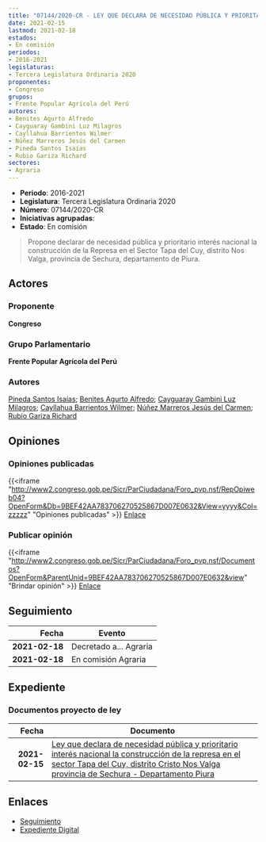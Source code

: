 ```yaml
---
title: "07144/2020-CR - LEY QUE DECLARA DE NECESIDAD PÚBLICA Y PRIORITARIO INTERÉS NACIONAL LA CONSTRUCCIÓN DE LA REPRESA EN EL 'SECTOR TAPA DEL CUY', DISTRITO CRISTO NOS VALGA PROVINCIA DE SECHURA, DEPARTAMENTO DE PIURA"
date: 2021-02-15
lastmod: 2021-02-18
estados:
- En comisión
periodos:
- 2016-2021
legislaturas:
- Tercera Legislatura Ordinaria 2020
proponentes:
- Congreso
grupos:
- Frente Popular Agrícola del Perú
autores:
- Benites Agurto Alfredo
- Cayguaray Gambini Luz Milagros
- Cayllahua Barrientos Wilmer
- Núñez Marreros Jesús del Carmen
- Pineda Santos Isaías
- Rubio Gariza Richard
sectores:
- Agraria
---
```

- **Periodo**: 2016-2021
- **Legislatura**: Tercera Legislatura Ordinaria 2020
- **Número**: 07144/2020-CR
- **Iniciativas agrupadas**: 
- **Estado**: En comisión

> Propone declarar de necesidad pública y prioritario interés nacional la construcción de la Represa en el Sector Tapa del Cuy, distrito Nos Valga, provincia de Sechura, departamento de Piura.


## Actores

### Proponente

**Congreso**

### Grupo Parlamentario

**Frente Popular Agrícola del Perú**

### Autores

[Pineda Santos Isaías](mailto:mailto:ipineda@congreso.gob.pe); [Benites Agurto Alfredo](mailto:mailto:abenites@congreso.gob.pe); [Cayguaray Gambini Luz Milagros](mailto:mailto:lcayguaray@congreso.gob.pe); [Cayllahua Barrientos Wilmer](mailto:mailto:wcayllahua@congreso.gob.pe); [Núñez Marreros Jesús del Carmen](mailto:mailto:jnunez@congreso.gob.pe); [Rubio Gariza Richard](mailto:mailto:rrubio@congreso.gob.pe)

## Opiniones

### Opiniones publicadas

{{<iframe "http://www2.congreso.gob.pe/Sicr/ParCiudadana/Foro_pvp.nsf/RepOpiweb04?OpenForm&Db=9BEF42AA783706270525867D007E0632&View=yyyy&Col=zzzzz" "Opiniones publicadas" >}}
[Enlace](http://www2.congreso.gob.pe/Sicr/ParCiudadana/Foro_pvp.nsf/RepOpiweb04?OpenForm&Db=9BEF42AA783706270525867D007E0632&View=yyyy&Col=zzzzz)

### Publicar opinión

{{<iframe "http://www2.congreso.gob.pe/Sicr/ParCiudadana/Foro_pvp.nsf/Documentos?OpenForm&ParentUnid=9BEF42AA783706270525867D007E0632&view" "Brindar opinión" >}}
[Enlace](http://www2.congreso.gob.pe/Sicr/ParCiudadana/Foro_pvp.nsf/Documentos?OpenForm&ParentUnid=9BEF42AA783706270525867D007E0632&view)


## Seguimiento

| Fecha | Evento |
|------:|--------|
| **2021-02-18** | Decretado a... Agraria |
| **2021-02-18** | En comisión Agraria |

## Expediente

### Documentos proyecto de ley

| Fecha | Documento |
|------:|-----------|
| **2021-02-15** | [Ley que declara de necesidad pública y prioritario interés nacional la construcción de la represa en el sector Tapa del Cuy, distrito Cristo Nos Valga provincia de Sechura - Departamento Piura](http://www.leyes.congreso.gob.pe/Documentos/2016_2021/Proyectos_de_Ley_y_de_Resoluciones_Legislativas/PL07144-20210215.pdf) |

## Enlaces

- [Seguimiento](http://www2.congreso.gob.pe/Sicr/TraDocEstProc/CLProLey2016.nsf/f7fff46988ca05b1052578e100829cc7/ab030a25c259c2c40525867e001a6f4d?OpenDocument)
- [Expediente Digital](http://www2.congreso.gob.pe/Sicr/TraDocEstProc/Expvirt_2011.nsf/visbusqptramdoc1621/07144?opendocument)

